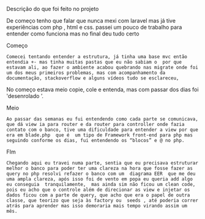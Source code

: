 Descrição do que foi feito no projeto

De começo tenho que falar que nunca mexi com laravel mas já tive experiências com php , html  e css. passei um pouco de trabalho para entender como funciona mas no final deu tudo certo 

Começo 

	Comecei tentando entender a estrutura, já tinha uma base mvc então entendia +- mas tinha muitas pastas que eu não sabiam o  por que estavam ali, ao fazer o ambiente acabou quebrando nas migrate onde foi um dos meus primeiros problemas, mas com acompanhamento da documentação, stackoverflow e alguns vídeos tudo se esclareceu,
No começo estava meio copie, cole e entenda, mas com passar dos dias foi 'desenrolado ’.

Meio 

	Ao passar das semanas eu fui entendendo como cada parte se comunicava, que dá view ia para router e da router para controller onde fazia contato com o banco, tive uma dificuldade para entender a view por que era em blade.php  que é  um tipo de Framework front-end para php mas seguindo conforme os dias, fui entendendo os “blocos” e @ no php.

FIm 

	Chegando aqui eu travei numa parte, sentia que eu precisava estruturar melhor o banco para poder ter uma clareza na hora que fosse fazer as query no php resolvi refazer o banco com um  diagrama EER  que me deu uma ampla clareza, após isso foi de vento em popa eu queria add algo eu conseguia  tranquilamente,  mas ainda sim não ficou um clean code, pois eu acho que o controle além de direcionar as view e injetar os dados ficou com a parte de query, que acho que era o papel de outra classe, que teorizo que seja às factory ou  seeds , até poderia correr atrás para aprender mas isso demoraria mais tempo virando assim um mês.
